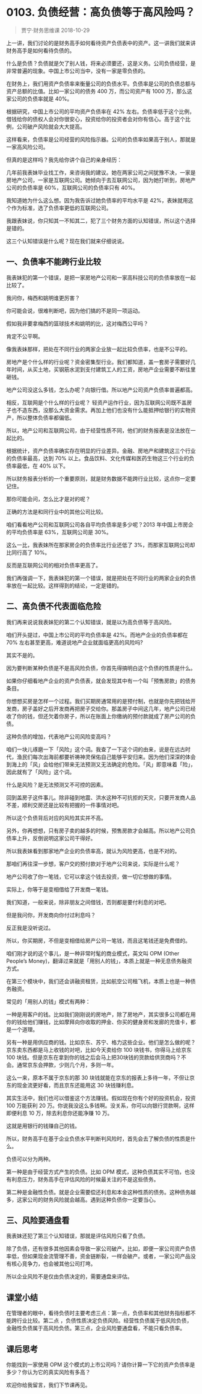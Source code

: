 # 0103. 负债经营：高负债等于高风险吗？
> 贾宁·财务思维课
2018-10-29

上一讲，我们讨论的是财务高手如何看待资产负债表中的资产。这一讲我们就来讲财务高手是如何看待负债的。

什么是负债？负债就是欠了别人钱，将来必须要还，这是义务。公司负债经营，是非常普遍的现象。中国上市公司当中，没有一家是零负债的。

在财务上，我们用资产负债率来衡量公司的负债水平。负债率是公司的负债总额与资产总额的比值。比如一家公司的债务 400 万，而公司资产有 1000 万，那么这家公司的负债率就是 40%。

根据研究，中国上市公司的平均资产负债率在 42% 左右。负债率低于这个比例，借钱给你的债权人会对你很安心，投资给你的投资者会对你有信心。高于这个比例，公司破产风险就会大大提高。

这样看来，负债率是公司经营的风险指示器。公司的负债率如果高于别人，那就是一家高风险公司。

但真的是这样吗？我先给你讲个自己的亲身经历：

几年前我表妹毕业找工作，来咨询我的建议。她在两家公司之间犹豫不决，一家是房地产公司，一家是互联网公司。她倾向于去互联网公司，因为她打听到，房地产公司的负债率是 60%，互联网公司的负债率只有 40%。

我知道她为什么这么想。因为我告诉过她负债率的平均水平是 42%，表妹就用这个作为标准，选了负债率更低的互联网公司。

我跟表妹说，你只知其一不知其二，犯了三个财务方面的认知错误，所以这个选择是错的。

这三个认知错误是什么呢？现在我们就来仔细说说。

## 一、负债率不能跨行业比较
我表妹犯的第一个错误，是把一家房地产公司和一家高科技公司的负债率放在一起比较了。

我问你，梅西和姚明谁更厉害？

你可能会说，很难判断吧，因为他们搞的不是同一项运动。

假如我非要拿梅西的篮球技术和姚明的比，这对梅西公平吗？

肯定不公平啊。

像我表妹那样，把处在不同行业的两家企业放一起比较负债率，也是不公平的。

房地产是个什么样的行业呢？资金密集型行业。我们都知道，盖一套房子需要好几年时间，从买土地，买钢筋水泥到支付建筑工人的工资，房地产企业需要不断往里砸钱。

地产公司没这么多钱，怎么办呢？向银行借。所以地产公司资产负债率普遍都高。

相反，互联网是个什么样的行业呢？ 轻资产运作行业，因为互联网公司既不盖房子也不造东西，没那么大资金需求。再加上他们也没有什么能抵押给银行的实物资产，所以整体负债率都偏低。

所以，地产公司和互联网公司，由于经营性质不同，他们的财务报表是没法放在一起比的。

根据统计，资产负债率确实存在明显的行业差异。金融、房地产和建筑这三个行业的负债率最高，达到 70% 以上。食品饮料、文化传媒和医药生物这三个行业的负债率最低，在 40% 以下。

所以财务报表分析的一个重要原则，就是财务数据不能跨行业比较，这点你一定要记住。

那你可能会问，怎么比才是对的呢？

正确的方法是和同行业中的其他公司比较。

咱们看看地产公司和互联网公司各自平均负债率是多少呢？2013 年中国上市房企的平均负债率是 63%，互联网公司是 30%。

这么一比，我表妹所在那家房企的负债率比行业还低了 3%，而那家互联网公司却比同行高了 10%。

反而是互联网公司的相对负债率更高了。

我们再强调一下，我表妹犯的第一个错误，就是把处在不同行业的两家企业的负债率放在一起比较。这样得到的结论，一定是错的。

## 二、高负债不代表面临危险
我们再来说说我表妹犯的第二个认知错误，就是以为高负债等于高风险。

咱们开头提过，中国上市公司的平均负债率是 42%。而地产企业的负债率都在 70% 左右甚至更高，难道说地产企业就面临更高的风险吗?

其实不是的。

因为要判断某种负债是不是高风险负债，你首先得搞明白这个负债的性质是什么。

如果你仔细看地产企业的资产负债表，就会发现其中有一个叫「预售房款」的债务条目。

你想想买房是怎样一个过程。我们买期房通常用的是预付制，也就是你先把钱给开发商，房子盖好之后开发商再把房子交给你。那盖房子中间这几年，地产公司已经收了你的钱，但还欠着你房子，所以在账面上你缴纳的预付款就成了房产公司的负债。

这种负债的增加，代表地产公司风险变高吗？

咱们一块儿琢磨一下「风险」这个词。我查了一下这个词的由来，说是在远古时代，渔民们每次出海前都要祈祷神灵保佑自己能够平安归来。因为他们深深的体会到海上的「风」会给他们带来无法预测又无法确定的危险。「风」即意味着「险」，因此就有了「风险」这个词。

什么是风险？是无法预测又不可控的因素。

回到盖房子这件事儿。除非碰到地震、洪水这种不可抗拒的天灾，只要开发商人品不差，顺利交房还是比较有把握的一件事情对吧。

所以这个负债背后对应的风险其实并不高。

另外，你再想想，只有房子卖的越多的时候，预售房款才会越高。所以地产公司负债率上升，反倒说明这家公司干得好。

所以我表妹看到那家地产企业的负债率高，就认为风险更高，也是不对的。

那咱们再往深一步想，客户交的预付款对于地产公司来说，实际是什么呢？

地产公司收了你一笔钱，它可以拿这个钱去投资，做一切它想做的事情。

实际上，你等于是变相借给了开发商一笔钱。

我们知道，一般来说，除非朋友之间借钱，否则都是要付利息的对吧。

但是我问你，开发商向你付过利息吗？

反正我是没听说过。

所以，你买期房，不但是变相借给房产公司一笔钱，而且这笔钱还是免费借的。

咱们刚才说的这个事儿，是一种非常时髦的商业模式，英文叫 OPM (Other People’s Money)，翻译过来就是「用别人的钱」，本质上就是一种无息债务融资方式。

在第三个模块中，我们还会讲融资租赁，比如航空公司租飞机，本质上也是一种债务融资。

常见的「用别人的钱」模式有两种：

一种是用客户的钱。比如我们刚刚说的房地产，除了房地产，其实很多公司都在用你的钱给他们赚钱，比如摩拜向你收取的押金、你买的健身房和发廊的充值卡，都是一个道理。

另有一种是用供应商的钱。比如京东、苏宁、格力这些企业。他们是怎么做的呢？京东卖东西都是马上收钱的对吧，比如今天卖给你 100 块钱书，你得马上给京东 100 块钱。但是京东在拿到你的钱之后会马上把30块钱的货款给供货商吗？不会。通常京东会押款，少则几个月，多则一年。

这么一来，原本不属于京东的那 30 块钱就能在京东的报表上多待一年，不但让京东的现金流更好看，而且京东还能用这 30 块钱赚利息。

其实生活中，我们也可以借鉴这个方法赚钱。假如现在你有个好的投资机会，投资 100 万能获利 20 万。你说我没这么多钱啊。没关系，你可以向银行贷款啊，这样即便利息 10 万，除去利息你还能净赚 10 万。

这就是用银行的钱赚自己的钱。

所以，财务高手在基于企业负债水平判断判风险时，首先会去了解负债的性质是什么。

负债可以分为两种。

第一种是由于经营方式产生的负债。比如 OPM 模式，这种负债其实不可怕，也没有利息压力，财务高手在评估风险的时候最关注的不是这些债务。

第二种是金融性负债。就是企业需要偿还利息和本金这种性质的债务。这种债务越多，这家公司的财务风险就会越高。遇到这种负债你一定要当心。

## 三、风险要通盘看
我表妹还犯了第三个认知错误，那就是评估风险只看了负债。

除了负债，还有很多其他因素会导致一家公司破产。比如，即便一家公司资产负债率低，但如果现金流管理不善，资金链断裂，一样会破产。或者，一家公司产品没有核心竞争力，也会被其他公司打垮。

所以企业风险不是仅由负债决定的，需要通盘来评估。

## 课堂小结
在管理者的眼中，看待负债时主要考虑三点：第一点，负债率和其他财务指标都不能跨行业比较。第二点 ，负债性质决定负债风险。经营性负债属于低风险负债，金融性负债属于高风险负债。第三点，企业风险要通盘看，不能只看负债率。

## 课后思考
你能找到一家使用 OPM 这个模式的上市公司吗？请你计算一下它的资产负债率是多少？你认为它的真实风险有多高？

欢迎你给我留言，我们下节课再见。


